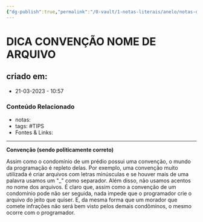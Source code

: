 ```yaml
---
{"dg-publish":true,"permalink":"/0-vault/1-notas-literais/anelo/notas-de-estudo/javascript-1/dica-de-como-nomear-arquivos/","tags":["TIPS"],"dgHomeLink":true,"dgShowLocalGraph":true,"dgShowFileTree":true,"dgEnableSearch":true}
---
```


# DICA CONVENÇÃO NOME DE ARQUIVO

## criado em: 
-  21-03-2023 - 10:57

### Conteúdo Relacionado
- notas: 
- tags: #TIPS 
- Fontes & Links: 

---

**Convenção (sendo politicamente correto)**

Assim como o condomínio de um prédio possui uma convenção, o mundo da programação é repleto delas. Por exemplo, uma convenção muito utilizada é criar arquivos com letras minúsculas e se houver mais de uma palavra usamos um "_" como separador. Além disso, não usamos acentos no nome dos arquivos. É claro que, assim como a convenção de um condomínio pode não ser seguida, nada impede que o programador crie o arquivo do jeito que quiser. E, da mesma forma que um morador que comete infrações não será bem visto pelos demais condôminos, o mesmo ocorre com o programador.